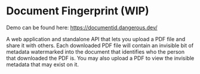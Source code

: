 # Document Fingerprint (WIP)

Demo can be found here: https://documentid.dangerous.dev/

A web application and standalone API that lets you upload a PDF file and share it with others. Each downloaded PDF file will contain an invisible bit of metadata watermarked into the document that identifies who the person that downloaded the PDF is. You may also upload a PDF to view the invisible metadata that may exist on it.
